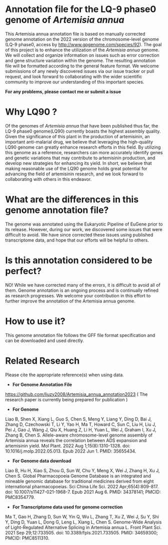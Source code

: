 # Annotation file for the LQ-9 phase0 genome of _Artemisia annua_
This Artemisia annua annotation file is based on manually corrected genome annotation on the 2022 version of the chromosome-level genome (LQ-9 phase0, access by http://www.gpgenome.com/species/92).
The goal of this project is to enhance the utilization of the _Artemisia annua_ genome. We will collect and organize information on issues such as error correction and gene structure variation within the genome. The resulting annotation file will be formatted according to the general feature format. We welcome submissions of any newly discovered issues via our issue tracker or pull request, and look forward to collaborating with the wider scientific community to improve our understanding of this important species.

**For any problems, please contact me or submit a issue**

# Why LQ90 ?
Of the genomes of _Artemisia annua_ that have been published thus far, the LQ-9 phase0 genome(LQ90) currently boasts the highest assembly quality. Given the significance of this plant in the production of artemisinin, an important anti-malarial drug, we believe that leveraging the high-quality LQ90 genome can greatly enhance research efforts in this field. By utilizing this genome as a reference, researchers can more accurately identify genes and genetic variations that may contribute to artemisinin production, and develop new strategies for enhancing its yield. In short, we believe that making reasonable use of the LQ90 genome holds great potential for advancing the field of artemisinin research, and we look forward to collaborating with others in this endeavor.
# What are the differences in this genome annotation file?
The genome was annotated using the Eukaryotic Pipeline of EuGene prior to its release. However, during our work, we discovered some issues that were difficult to avoid. We have since corrected these issues using published transcriptome data, and hope that our efforts will be helpful to others.
# Is this annotation considered to be perfect?
NO! While we have corrected many of the errors, it is difficult to avoid all of them. Genome annotation is an ongoing process and is continually refined as research progresses. We welcome your contribution in this effort to further improve the annotation of the Artemisia annua genome.
# How to use it?
This genome annotation file follows the GFF file format specification and can be downloaded and used directly. 

# Related Research
Please cite the appropriate reference(s) when using data.

- **For Genome Annotation File**

https://github.com/liuzy2008/Artemisia_annua_annotation2023
( The research paper is currently being prepared for publication )

- **For Genome**

Liao B, Shen X, Xiang L, Guo S, Chen S, Meng Y, Liang Y, Ding D, Bai J, Zhang D, Czechowski T, Li Y, Yao H, Ma T, Howard C, Sun C, Liu H, Liu J, Pei J, Gao J, Wang J, Qiu X, Huang Z, Li H, Yuan L, Wei J, Graham I, Xu J, Zhang B, Chen S. Allele-aware chromosome-level genome assembly of Artemisia annua reveals the correlation between ADS expansion and artemisinin yield. Mol Plant. 2022 Aug 1;15(8):1310-1328. doi: 10.1016/j.molp.2022.05.013. Epub 2022 Jun 1. PMID: 35655434.

- **For Genome data download**

Liao B, Hu H, Xiao S, Zhou G, Sun W, Chu Y, Meng X, Wei J, Zhang H, Xu J, Chen S. Global Pharmacopoeia Genome Database is an integrated and mineable genomic database for traditional medicines derived from eight international pharmacopoeias. Sci China Life Sci. 2022 Apr;65(4):809-817. doi: 10.1007/s11427-021-1968-7. Epub 2021 Aug 6. PMID: 34378141; PMCID: PMC8354779.

- **For Transcriptome data used for genome correction**

Ma T, Gao H, Zhang D, Sun W, Yin Q, Wu L, Zhang T, Xu Z, Wei J, Su Y, Shi Y, Ding D, Yuan L, Dong G, Leng L, Xiang L, Chen S. Genome-Wide Analysis of Light-Regulated Alternative Splicing in Artemisia annua L. Front Plant Sci. 2021 Sep 29;12:733505. doi: 10.3389/fpls.2021.733505. PMID: 34659300; PMCID: PMC8511310.
